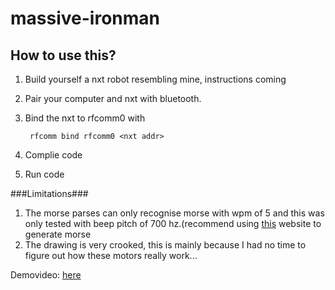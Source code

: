 massive-ironman
===============

How to use this?
----------------
1. Build yourself a nxt robot resembling mine, instructions coming
2. Pair your computer and nxt with bluetooth.
3. Bind the nxt to rfcomm0 with

        rfcomm bind rfcomm0 <nxt addr>
    
4. Complie code
5. Run code

###Limitations###
1. The morse parses can only recognise morse with wpm of 5 and this was only tested with beep pitch
   of 700 hz.(recommend using [this](http://morsecode.scphillips.com/jtranslator.html) website to generate morse
2. The drawing is very crooked, this is mainly because I had no time to figure out how these motors
   really work...


Demovideo: [here](https://mega.co.nz/#!iBEXkBjY!cQ-17lrsy6NAKtoSD6PLbqvjvVNEifv5jtKp_bPx6DI)
